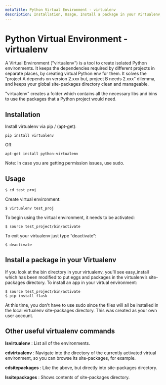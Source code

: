 ```yaml
---
metaTitle: Python Virtual Environment - virtualenv
description: Installation, Usage, Install a package in your Virtualenv, Other useful virtualenv commands
---
```


# Python Virtual Environment - virtualenv


A Virtual Environment ("virtualenv") is a tool to create isolated Python environments. It keeps the dependencies required by different projects in separate places, by creating virtual Python env for them. It solves the “project A depends on version 2.xxx but, project B needs 2.xxx” dilemma, and keeps your global site-packages directory clean and manageable.

"virtualenv" creates a folder which contains all the necessary libs and bins to use the packages that a Python project would need.



## Installation


Install virtualenv via pip / (apt-get):

```
pip install virtualenv

```

OR

```
apt-get install python-virtualenv

```

Note: In case you are getting permission issues, use sudo.



## Usage


```
$ cd test_proj

```

Create virtual environment:

```
$ virtualenv test_proj

```

To begin using the virtual environment, it needs to be activated:

```
$ source test_project/bin/activate

```

To exit your virtualenv just type “deactivate”:

```
$ deactivate

```



## Install a package in your Virtualenv


If you look at the bin directory in your virtualenv, you’ll see easy_install which
has been modified to put eggs and packages in the virtualenv’s site-packages
directory. To install an app in your virtual environment:

```
$ source test_project/bin/activate
$ pip install flask

```

At this time, you don't have to use sudo since the files will all be installed in the local virtualenv site-packages directory. This was created as your own user account.



## Other useful virtualenv commands


**lsvirtualenv** : List all of the environments.

**cdvirtualenv** : Navigate into the directory of the currently activated virtual environment, so you can browse its site-packages, for example.

**cdsitepackages** : Like the above, but directly into site-packages directory.

**lssitepackages** : Shows contents of site-packages directory.

